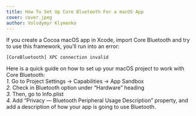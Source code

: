 ```yaml
---
title: How To Set Up Core Bluetooth For a macOS App
cover: cover.jpeg
author: Volodymyr Klymenko
---
```


<re-img src="cover.jpeg"></re-img>

If you create a Cocoa macOS app in Xcode, import Core Bluetooth and try to use this framework, you’ll run into an error:
```shell
[CoreBluetooth] XPC connection invalid
```

Here is a quick guide on how to set up your macOS project to work with Core Bluetooth:<br/>
_1._ Go to Project Settings -> Capabilities -> App Sandbox <br/>
_2._ Check in Bluetooth option under “Hardware” heading <br/>
_3._ Then, go to Info.plist <br/>
_4._ Add “Privacy — Bluetooth Peripheral Usage Description” property, and add a description of how your app is going to use Bluetooth.
